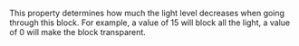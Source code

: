 This property determines how much the light level decreases when going through this block. For example, a value of 15
will block all the light, a value of 0 will make the block transparent.